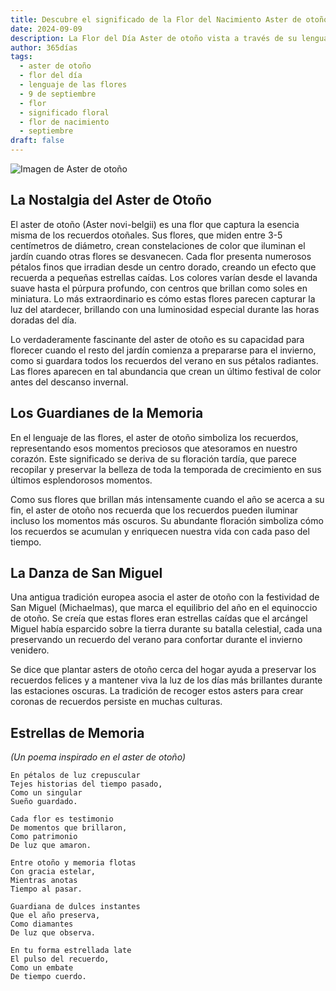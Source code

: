 ```yaml
---
title: Descubre el significado de la Flor del Nacimiento Aster de otoño del 9 de septiembre
date: 2024-09-09
description: La Flor del Día Aster de otoño vista a través de su lenguaje floral e historias
author: 365días
tags:
  - aster de otoño
  - flor del día
  - lenguaje de las flores
  - 9 de septiembre
  - flor
  - significado floral
  - flor de nacimiento
  - septiembre
draft: false
---
```


![Imagen de Aster de otoño](https://cdn.pixabay.com/photo/2020/10/05/17/32/nature-5630214_960_720.jpg#center)


## La Nostalgia del Aster de Otoño

El aster de otoño (Aster novi-belgii) es una flor que captura la esencia misma de los recuerdos otoñales. Sus flores, que miden entre 3-5 centímetros de diámetro, crean constelaciones de color que iluminan el jardín cuando otras flores se desvanecen. Cada flor presenta numerosos pétalos finos que irradian desde un centro dorado, creando un efecto que recuerda a pequeñas estrellas caídas. Los colores varían desde el lavanda suave hasta el púrpura profundo, con centros que brillan como soles en miniatura. Lo más extraordinario es cómo estas flores parecen capturar la luz del atardecer, brillando con una luminosidad especial durante las horas doradas del día.

Lo verdaderamente fascinante del aster de otoño es su capacidad para florecer cuando el resto del jardín comienza a prepararse para el invierno, como si guardara todos los recuerdos del verano en sus pétalos radiantes. Las flores aparecen en tal abundancia que crean un último festival de color antes del descanso invernal.

## Los Guardianes de la Memoria

En el lenguaje de las flores, el aster de otoño simboliza los recuerdos, representando esos momentos preciosos que atesoramos en nuestro corazón. Este significado se deriva de su floración tardía, que parece recopilar y preservar la belleza de toda la temporada de crecimiento en sus últimos esplendorosos momentos.

Como sus flores que brillan más intensamente cuando el año se acerca a su fin, el aster de otoño nos recuerda que los recuerdos pueden iluminar incluso los momentos más oscuros. Su abundante floración simboliza cómo los recuerdos se acumulan y enriquecen nuestra vida con cada paso del tiempo.

## La Danza de San Miguel

Una antigua tradición europea asocia el aster de otoño con la festividad de San Miguel (Michaelmas), que marca el equilibrio del año en el equinoccio de otoño. Se creía que estas flores eran estrellas caídas que el arcángel Miguel había esparcido sobre la tierra durante su batalla celestial, cada una preservando un recuerdo del verano para confortar durante el invierno venidero.

Se dice que plantar asters de otoño cerca del hogar ayuda a preservar los recuerdos felices y a mantener viva la luz de los días más brillantes durante las estaciones oscuras. La tradición de recoger estos asters para crear coronas de recuerdos persiste en muchas culturas.

## Estrellas de Memoria
*(Un poema inspirado en el aster de otoño)*

```
En pétalos de luz crepuscular
Tejes historias del tiempo pasado,
Como un singular
Sueño guardado.

Cada flor es testimonio
De momentos que brillaron,
Como patrimonio
De luz que amaron.

Entre otoño y memoria flotas
Con gracia estelar,
Mientras anotas
Tiempo al pasar.

Guardiana de dulces instantes
Que el año preserva,
Como diamantes
De luz que observa.

En tu forma estrellada late
El pulso del recuerdo,
Como un embate
De tiempo cuerdo.
```